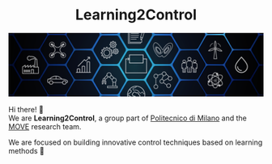 <h1 align="center">Learning2Control</h1>

<img src="./assets/top_banner.png">

Hi there! :wave: </br>We are <b>Learning2Control</b>, a group part of <a href="www.polimi.it">Politecnico di Milano</a> and the <a href="https://www.move.deib.polimi.it/">MOVE</a> research team.

We are focused on building innovative control techniques based on learning methods :brain:

